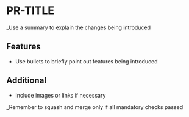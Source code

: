# PR-TITLE
_Use a summary to explain the changes being introduced

## Features

- Use bullets to briefly point out features being introduced

## Additional

- Include images or links if necessary

_Remember to squash and merge only if all mandatory checks passed